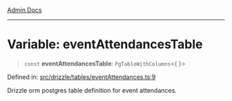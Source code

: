 [Admin Docs](/)

***

# Variable: eventAttendancesTable

> `const` **eventAttendancesTable**: `PgTableWithColumns`\<\{ \}\>

Defined in: [src/drizzle/tables/eventAttendances.ts:9](https://github.com/gautam-divyanshu/talawa-api/blob/7e7d786bbd7356b22a3ba5029601eed88ff27201/src/drizzle/tables/eventAttendances.ts#L9)

Drizzle orm postgres table definition for event attendances.
